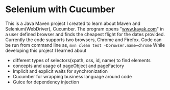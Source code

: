Selenium with Cucumber
========================
This is a Java Maven project I created to learn about Maven and Selenium(WebDriver), Cucumber.
The program opens  "www.kayak.com" in a user defined browser and finds the cheapest flight for the dates provided.  Currently the code supports two browsers, Chrome and Firefox.
Code can be run from command line as,
```mvn clean test -Dbrowser.name=chrome```
While developing this project I learned about
  - different types of selectors(xpath, css, id, name) to find elements 
  - concepts and usage of pageObject and pageFactory 
  - Implicit and explicit waits for synchronization
  - Cucumber for wrapping business language around code
  - Guice for dependency injection
	
